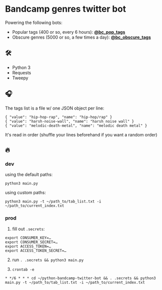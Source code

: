 # Bandcamp genres twitter bot

Powering the following bots:

- Popular tags (400 or so, every 6 hours): **[@bc_pop_tags](https://twitter.com/bc_pop_tags)**
- Obscure genres (5000 or so, a few times a day): **[@bc_obscure_tags](https://twitter.com/bc_obscure_tags)**

## 🛠

- Python 3
- Requests
- Tweepy

## 🎧

The tags list is a file w/ one JSON object per line:

```
{ "value": "hip-hop-rap", "name": "hip-hop/rap" }
{ "value": "harsh-noise-wall", "name": "harsh noise wall" }
{ "value": "melodic-death-metal", "name": "melodic death metal" }
```

It's read in order (shuffle your lines beforehand if you want a random order)

## 🔥

### dev

using the default paths:

`python3 main.py`

using custom paths:

`python3 main.py -t ~/path_to/tab_list.txt -i ~/path_to/current_index.txt`

### prod

1. fill out `.secrets`:

```
export CONSUMER_KEY=…
export CONSUMER_SECRET=…
export ACCESS_TOKEN=…
export ACCESS_TOKEN_SECRET=…
```

2. run
`. .secrets && python3 main.py`

3. `crontab -e`

```
* */6 * * * cd ~/python-bandcamp-twitter-bot && . .secrets && python3 main.py -t ~/path_to/tab_list.txt -i ~/path_to/current_index.txt
```
